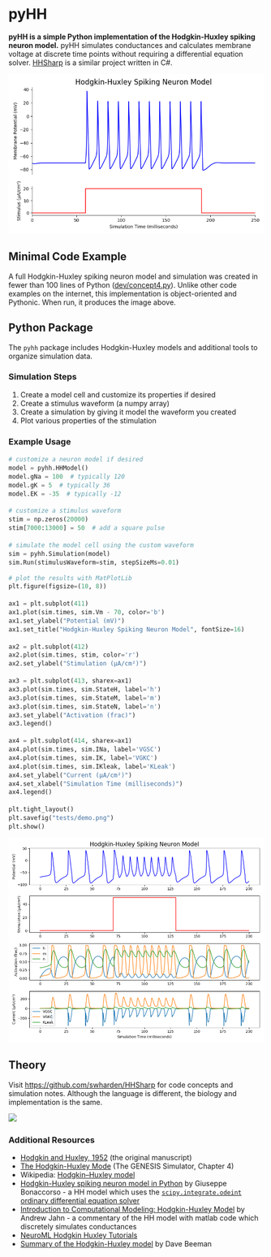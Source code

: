 # pyHH
**pyHH is a simple Python implementation of the Hodgkin-Huxley spiking neuron model.** pyHH simulates conductances and calculates membrane voltage at discrete time points without requiring a differential equation solver. [HHSharp](https://github.com/swharden/HHSharp) is a similar project written in C#.

![](dev/concept4.png)

## Minimal Code Example
A full Hodgkin-Huxley spiking neuron model and simulation was created in fewer than 100 lines of Python ([dev/concept4.py](dev/concept4.py)). Unlike other code examples on the internet, this implementation is object-oriented and Pythonic. When run, it produces the image above.

## Python Package
The `pyhh` package includes Hodgkin-Huxley models and additional tools to organize simulation data. 

### Simulation Steps

1. Create a model cell and customize its properties if desired
2. Create a stimulus waveform (a numpy array)
3. Create a simulation by giving it model the waveform you created
4. Plot various properties of the stimulation

### Example Usage

```python
# customize a neuron model if desired
model = pyhh.HHModel()
model.gNa = 100  # typically 120
model.gK = 5  # typically 36
model.EK = -35  # typically -12

# customize a stimulus waveform
stim = np.zeros(20000)
stim[7000:13000] = 50  # add a square pulse

# simulate the model cell using the custom waveform
sim = pyhh.Simulation(model)
sim.Run(stimulusWaveform=stim, stepSizeMs=0.01)
```

```python
# plot the results with MatPlotLib
plt.figure(figsize=(10, 8))

ax1 = plt.subplot(411)
ax1.plot(sim.times, sim.Vm - 70, color='b')
ax1.set_ylabel("Potential (mV)")
ax1.set_title("Hodgkin-Huxley Spiking Neuron Model", fontSize=16)

ax2 = plt.subplot(412)
ax2.plot(sim.times, stim, color='r')
ax2.set_ylabel("Stimulation (µA/cm²)")

ax3 = plt.subplot(413, sharex=ax1)
ax3.plot(sim.times, sim.StateH, label='h')
ax3.plot(sim.times, sim.StateM, label='m')
ax3.plot(sim.times, sim.StateN, label='n')
ax3.set_ylabel("Activation (frac)")
ax3.legend()

ax4 = plt.subplot(414, sharex=ax1)
ax4.plot(sim.times, sim.INa, label='VGSC')
ax4.plot(sim.times, sim.IK, label='VGKC')
ax4.plot(sim.times, sim.IKleak, label='KLeak')
ax4.set_ylabel("Current (µA/cm²)")
ax4.set_xlabel("Simulation Time (milliseconds)")
ax4.legend()

plt.tight_layout()
plt.savefig("tests/demo.png")
plt.show()
```

![](tests/demo.png)

## Theory

Visit https://github.com/swharden/HHSharp for code concepts and simulation notes. Although the language is different, the biology and implementation is the same.

![](https://raw.githubusercontent.com/swharden/HHSharp/master/dev/theory.png)

### Additional Resources
* [Hodgkin and Huxley, 1952](https://www.ncbi.nlm.nih.gov/pmc/articles/PMC1392413/pdf/jphysiol01442-0106.pdf) (the original manuscript)
* [The Hodgkin-Huxley Mode](http://www.genesis-sim.org/GENESIS/iBoG/iBoGpdf/chapt4.pdf) (The GENESIS Simulator, Chapter 4)
* Wikipedia: [Hodgkin–Huxley model](https://en.wikipedia.org/wiki/Hodgkin%E2%80%93Huxley_model)
* [Hodgkin-Huxley spiking neuron model in Python](https://www.bonaccorso.eu/2017/08/19/hodgkin-huxley-spiking-neuron-model-python/) by Giuseppe Bonaccorso - a HH model which uses the [`scipy.integrate.odeint` ordinary differential equation solver](https://docs.scipy.org/doc/scipy/reference/generated/scipy.integrate.odeint.html)
* [Introduction to Computational Modeling: Hodgkin-Huxley Model](http://andysbrainblog.blogspot.com/2013/10/introduction-to-computational-modeling.html) by Andrew Jahn - a commentary of the HH model with matlab code which discretely simulates conductances
* [NeuroML Hodgkin Huxley Tutorials](https://github.com/swharden/hodgkin_huxley_tutorial)
* [Summary of the Hodgkin-Huxley model](http://ecee.colorado.edu/~ecen4831/HHsumWWW/HHsum.html) by Dave Beeman
